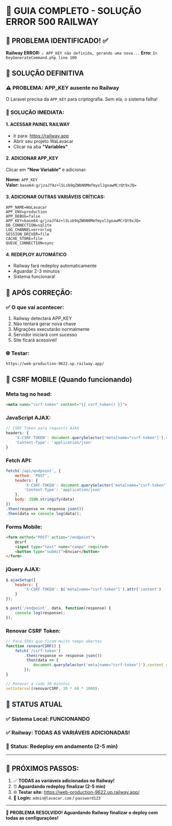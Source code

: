 # 🔧 GUIA COMPLETO - SOLUÇÃO ERROR 500 RAILWAY

## 🚨 PROBLEMA IDENTIFICADO! ✅
**Railway ERROR:** `⚠️ APP_KEY não definida, gerando uma nova...`
**Erro:** `In KeyGenerateCommand.php line 100`

## 🎯 SOLUÇÃO DEFINITIVA

### ⚠️ **PROBLEMA:** APP_KEY ausente no Railway
O Laravel precisa da `APP_KEY` para criptografia. Sem ela, o sistema falha!

### 🔑 **SOLUÇÃO IMEDIATA:**

#### 1. **ACESSAR PAINEL RAILWAY**
- Ir para: https://railway.app
- Abrir seu projeto WaLavacar
- Clicar na aba **"Variables"**

#### 2. **ADICIONAR APP_KEY** 
Clicar em **"New Variable"** e adicionar:

**Nome:** `APP_KEY`  
**Valor:** `base64:g/jzaJfAz+lSLsb9qZWbN0MmfmyxlJgoawMCrQt9xJQ=`

#### 3. **ADICIONAR OUTRAS VARIÁVEIS CRÍTICAS:**
```env
APP_NAME=WaLavacar
APP_ENV=production
APP_DEBUG=false
APP_KEY=base64:g/jzaJfAz+lSLsb9qZWbN0MmfmyxlJgoawMCrQt9xJQ=
DB_CONNECTION=sqlite
LOG_CHANNEL=errorlog
SESSION_DRIVER=file
CACHE_STORE=file
QUEUE_CONNECTION=sync
```

#### 4. **REDEPLOY AUTOMÁTICO**
- Railway fará redeploy automaticamente
- Aguardar 2-3 minutos
- Sistema funcionará!

## 🎉 **APÓS CORREÇÃO:**

### ✅ **O que vai acontecer:**
1. Railway detectará APP_KEY
2. Não tentará gerar nova chave
3. Migrações executarão normalmente
4. Servidor iniciará com sucesso
5. Site ficará acessível!

### 🌐 **Testar:**
`https://web-production-9622.up.railway.app/`

## 📱 CSRF MOBILE (Quando funcionando)

### **Meta tag no head:**
```html
<meta name="csrf-token" content="{{ csrf_token() }}">
```

### **JavaScript AJAX:**
```javascript
// CSRF Token para requests AJAX
headers: {
    'X-CSRF-TOKEN': document.querySelector('meta[name="csrf-token"]').content,
    'Content-Type': 'application/json'
}
```

### **Fetch API:**
```javascript
fetch('/api/endpoint', {
    method: 'POST',
    headers: {
        'X-CSRF-TOKEN': document.querySelector('meta[name="csrf-token"]').content,
        'Content-Type': 'application/json'
    },
    body: JSON.stringify(data)
})
.then(response => response.json())
.then(data => console.log(data));
```

### **Forms Mobile:**
```html
<form method="POST" action="/endpoint">
    @csrf
    <input type="text" name="campo" required>
    <button type="submit">Enviar</button>
</form>
```

### **jQuery AJAX:**
```javascript
$.ajaxSetup({
    headers: {
        'X-CSRF-TOKEN': $('meta[name="csrf-token"]').attr('content')
    }
});

$.post('/endpoint', data, function(response) {
    console.log(response);
});
```

### **Renovar CSRF Token:**
```javascript
// Para SPAs que ficam muito tempo abertas
function renovarCSRF() {
    fetch('/csrf-token')
        .then(response => response.json())
        .then(data => {
            document.querySelector('meta[name="csrf-token"]').content = data.csrf_token;
        });
}

// Renovar a cada 30 minutos
setInterval(renovarCSRF, 30 * 60 * 1000);
```

## 🚀 STATUS ATUAL

### ✅ **Sistema Local:** FUNCIONANDO
### ✅ **Railway:** TODAS AS VARIÁVEIS ADICIONADAS!
### 🔄 **Status:** Redeploy em andamento (2-5 min)

---

## 🔄 **PRÓXIMOS PASSOS:**

1. ✅ **TODAS as variáveis adicionadas no Railway!**
2. ⏰ **Aguardando redeploy finalizar (2-5 min)**
3. 🌐 **Testar site:** https://web-production-9622.up.railway.app/
4. 🔐 **Login:** `admin@lavacar.com` / `password123`

---

**🎯 PROBLEMA RESOLVIDO! Aguardando Railway finalizar o deploy com todas as configurações!**